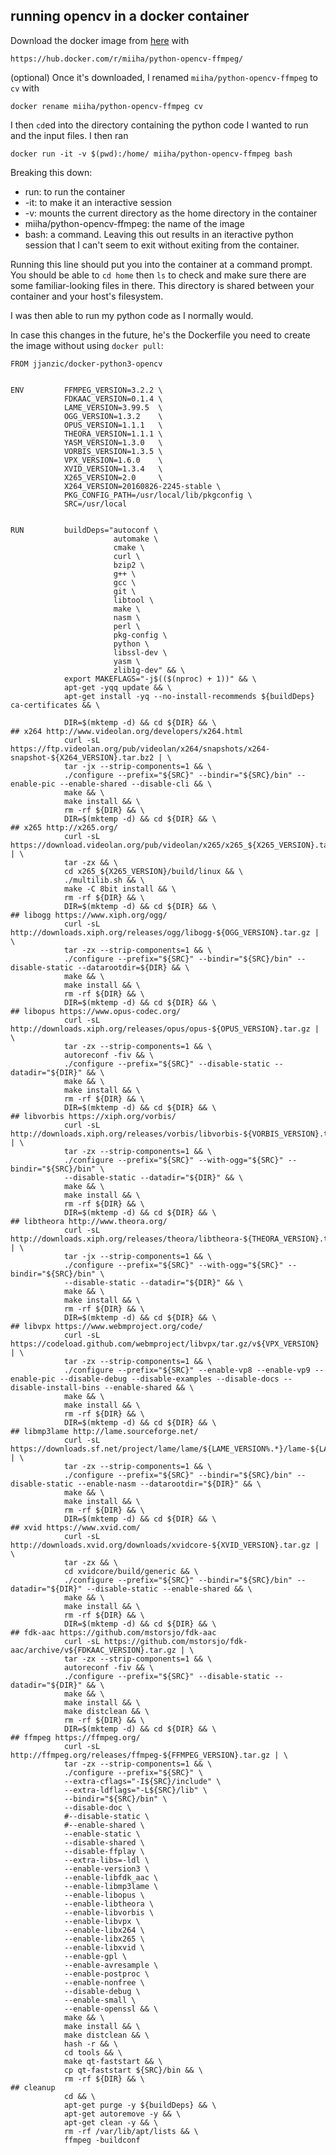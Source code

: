 ## running opencv in a docker container

Download the docker image from [here](https://hub.docker.com/r/miiha/python-opencv-ffmpeg/) with

`https://hub.docker.com/r/miiha/python-opencv-ffmpeg/`

(optional) Once it's downloaded, I renamed `miiha/python-opencv-ffmpeg` to `cv` with

`docker rename miiha/python-opencv-ffmpeg cv`

I then `cd`ed into the directory containing the python code I wanted to run and the input files. I then ran

`docker run -it -v $(pwd):/home/ miiha/python-opencv-ffmpeg bash`

Breaking this down:

- run: to run the container
- -it: to make it an interactive session
- -v: mounts the current directory as the home directory in the container
- miiha/python-opencv-ffmpeg: the name of the image
- bash: a command. Leaving this out results in an iteractive python session that I can't seem to exit without exiting from the container.


Running this line should put you into the container at a command prompt. You should be able to `cd home` then `ls` to check and make sure there are some familiar-looking files in there. This directory is shared between your container and your host's filesystem.

I was then able to run my python code as I normally would.


In case this changes in the future, he's the Dockerfile you need to create the image without using `docker pull`:


```
FROM jjanzic/docker-python3-opencv


ENV         FFMPEG_VERSION=3.2.2 \
            FDKAAC_VERSION=0.1.4 \
            LAME_VERSION=3.99.5  \
            OGG_VERSION=1.3.2    \
            OPUS_VERSION=1.1.1   \
            THEORA_VERSION=1.1.1 \
            YASM_VERSION=1.3.0   \
            VORBIS_VERSION=1.3.5 \
            VPX_VERSION=1.6.0    \
            XVID_VERSION=1.3.4   \
            X265_VERSION=2.0     \
            X264_VERSION=20160826-2245-stable \
            PKG_CONFIG_PATH=/usr/local/lib/pkgconfig \
            SRC=/usr/local


RUN         buildDeps="autoconf \
                       automake \
                       cmake \
                       curl \
                       bzip2 \
                       g++ \
                       gcc \
                       git \
                       libtool \
                       make \
                       nasm \
                       perl \
                       pkg-config \
                       python \
                       libssl-dev \
                       yasm \
                       zlib1g-dev" && \
            export MAKEFLAGS="-j$(($(nproc) + 1))" && \
            apt-get -yqq update && \
            apt-get install -yq --no-install-recommends ${buildDeps} ca-certificates && \

            DIR=$(mktemp -d) && cd ${DIR} && \
## x264 http://www.videolan.org/developers/x264.html
            curl -sL https://ftp.videolan.org/pub/videolan/x264/snapshots/x264-snapshot-${X264_VERSION}.tar.bz2 | \
            tar -jx --strip-components=1 && \
            ./configure --prefix="${SRC}" --bindir="${SRC}/bin" --enable-pic --enable-shared --disable-cli && \
            make && \
            make install && \
            rm -rf ${DIR} && \
            DIR=$(mktemp -d) && cd ${DIR} && \
## x265 http://x265.org/
            curl -sL https://download.videolan.org/pub/videolan/x265/x265_${X265_VERSION}.tar.gz  | \
            tar -zx && \
            cd x265_${X265_VERSION}/build/linux && \
            ./multilib.sh && \
            make -C 8bit install && \
            rm -rf ${DIR} && \
            DIR=$(mktemp -d) && cd ${DIR} && \
## libogg https://www.xiph.org/ogg/
            curl -sL http://downloads.xiph.org/releases/ogg/libogg-${OGG_VERSION}.tar.gz | \
            tar -zx --strip-components=1 && \
            ./configure --prefix="${SRC}" --bindir="${SRC}/bin" --disable-static --datarootdir=${DIR} && \
            make && \
            make install && \
            rm -rf ${DIR} && \
            DIR=$(mktemp -d) && cd ${DIR} && \
## libopus https://www.opus-codec.org/
            curl -sL http://downloads.xiph.org/releases/opus/opus-${OPUS_VERSION}.tar.gz | \
            tar -zx --strip-components=1 && \
            autoreconf -fiv && \
            ./configure --prefix="${SRC}" --disable-static --datadir="${DIR}" && \
            make && \
            make install && \
            rm -rf ${DIR} && \
            DIR=$(mktemp -d) && cd ${DIR} && \
## libvorbis https://xiph.org/vorbis/
            curl -sL http://downloads.xiph.org/releases/vorbis/libvorbis-${VORBIS_VERSION}.tar.gz | \
            tar -zx --strip-components=1 && \
            ./configure --prefix="${SRC}" --with-ogg="${SRC}" --bindir="${SRC}/bin" \
            --disable-static --datadir="${DIR}" && \
            make && \
            make install && \
            rm -rf ${DIR} && \
            DIR=$(mktemp -d) && cd ${DIR} && \
## libtheora http://www.theora.org/
            curl -sL http://downloads.xiph.org/releases/theora/libtheora-${THEORA_VERSION}.tar.bz2 | \
            tar -jx --strip-components=1 && \
            ./configure --prefix="${SRC}" --with-ogg="${SRC}" --bindir="${SRC}/bin" \
            --disable-static --datadir="${DIR}" && \
            make && \
            make install && \
            rm -rf ${DIR} && \
            DIR=$(mktemp -d) && cd ${DIR} && \
## libvpx https://www.webmproject.org/code/
            curl -sL https://codeload.github.com/webmproject/libvpx/tar.gz/v${VPX_VERSION} | \
            tar -zx --strip-components=1 && \
            ./configure --prefix="${SRC}" --enable-vp8 --enable-vp9 --enable-pic --disable-debug --disable-examples --disable-docs --disable-install-bins --enable-shared && \
            make && \
            make install && \
            rm -rf ${DIR} && \
            DIR=$(mktemp -d) && cd ${DIR} && \
## libmp3lame http://lame.sourceforge.net/
            curl -sL https://downloads.sf.net/project/lame/lame/${LAME_VERSION%.*}/lame-${LAME_VERSION}.tar.gz | \
            tar -zx --strip-components=1 && \
            ./configure --prefix="${SRC}" --bindir="${SRC}/bin" --disable-static --enable-nasm --datarootdir="${DIR}" && \
            make && \
            make install && \
            rm -rf ${DIR} && \
            DIR=$(mktemp -d) && cd ${DIR} && \
## xvid https://www.xvid.com/
            curl -sL http://downloads.xvid.org/downloads/xvidcore-${XVID_VERSION}.tar.gz | \
            tar -zx && \
            cd xvidcore/build/generic && \
            ./configure --prefix="${SRC}" --bindir="${SRC}/bin" --datadir="${DIR}" --disable-static --enable-shared && \
            make && \
            make install && \
            rm -rf ${DIR} && \
            DIR=$(mktemp -d) && cd ${DIR} && \
## fdk-aac https://github.com/mstorsjo/fdk-aac
            curl -sL https://github.com/mstorsjo/fdk-aac/archive/v${FDKAAC_VERSION}.tar.gz | \
            tar -zx --strip-components=1 && \
            autoreconf -fiv && \
            ./configure --prefix="${SRC}" --disable-static --datadir="${DIR}" && \
            make && \
            make install && \
            make distclean && \
            rm -rf ${DIR} && \
            DIR=$(mktemp -d) && cd ${DIR} && \
## ffmpeg https://ffmpeg.org/
            curl -sL http://ffmpeg.org/releases/ffmpeg-${FFMPEG_VERSION}.tar.gz | \
            tar -zx --strip-components=1 && \
            ./configure --prefix="${SRC}" \
            --extra-cflags="-I${SRC}/include" \
            --extra-ldflags="-L${SRC}/lib" \
            --bindir="${SRC}/bin" \
            --disable-doc \
            #--disable-static \
            #--enable-shared \
            --enable-static \
            --disable-shared \
            --disable-ffplay \
            --extra-libs=-ldl \
            --enable-version3 \
            --enable-libfdk_aac \
            --enable-libmp3lame \
            --enable-libopus \
            --enable-libtheora \
            --enable-libvorbis \
            --enable-libvpx \
            --enable-libx264 \
            --enable-libx265 \
            --enable-libxvid \
            --enable-gpl \
            --enable-avresample \
            --enable-postproc \
            --enable-nonfree \
            --disable-debug \
            --enable-small \
            --enable-openssl && \
            make && \
            make install && \
            make distclean && \
            hash -r && \
            cd tools && \
            make qt-faststart && \
            cp qt-faststart ${SRC}/bin && \
            rm -rf ${DIR} && \
## cleanup
            cd && \
            apt-get purge -y ${buildDeps} && \
            apt-get autoremove -y && \
            apt-get clean -y && \
            rm -rf /var/lib/apt/lists && \
            ffmpeg -buildconf
```
